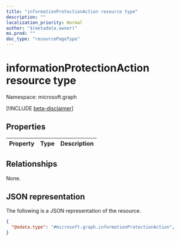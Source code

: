 ```yaml
---
title: "informationProtectionAction resource type"
description: ""
localization_priority: Normal
author: "$(metadata.owner)"
ms.prod: ""
doc_type: "resourcePageType"
---
```


# informationProtectionAction resource type

Namespace: microsoft.graph

[!INCLUDE [beta-disclaimer](../../includes/beta-disclaimer.md)]

## Properties

| Property | Type | Description |
| :------- | :--- | :---------- |

## Relationships

None.

## JSON representation

The following is a JSON representation of the resource.

<!-- {
  "blockType": "resource",
  "@odata.type": "microsoft.graph.informationProtectionAction",
}
-->

```json
{
  "@odata.type": "#microsoft.graph.informationProtectionAction",
}
```
